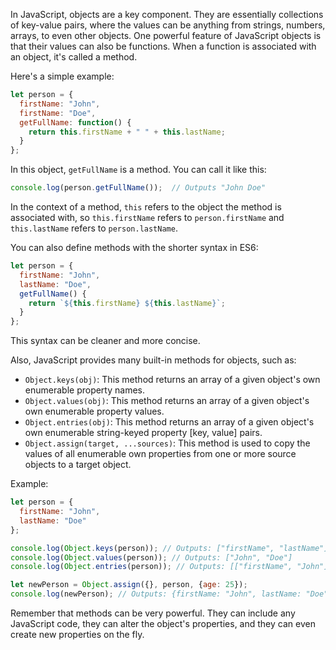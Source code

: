 In JavaScript, objects are a key component. They are essentially collections of key-value pairs, where the values can be anything from strings, numbers, arrays, to even other objects. One powerful feature of JavaScript objects is that their values can also be functions. When a function is associated with an object, it's called a method.

Here's a simple example:

```javascript
let person = {
  firstName: "John",
  firstName: "Doe",
  getFullName: function() {
    return this.firstName + " " + this.lastName;
  }
};
```

In this object, `getFullName` is a method. You can call it like this:

```javascript
console.log(person.getFullName());  // Outputs "John Doe"
```

In the context of a method, `this` refers to the object the method is associated with, so `this.firstName` refers to `person.firstName` and `this.lastName` refers to `person.lastName`.

You can also define methods with the shorter syntax in ES6:

```javascript
let person = {
  firstName: "John",
  lastName: "Doe",
  getFullName() {
    return `${this.firstName} ${this.lastName}`;
  }
};
```

This syntax can be cleaner and more concise.

Also, JavaScript provides many built-in methods for objects, such as:

- `Object.keys(obj)`: This method returns an array of a given object's own enumerable property names.
- `Object.values(obj)`: This method returns an array of a given object's own enumerable property values.
- `Object.entries(obj)`: This method returns an array of a given object's own enumerable string-keyed property [key, value] pairs.
- `Object.assign(target, ...sources)`: This method is used to copy the values of all enumerable own properties from one or more source objects to a target object.

Example:

```javascript
let person = {
  firstName: "John",
  lastName: "Doe"
};

console.log(Object.keys(person)); // Outputs: ["firstName", "lastName"]
console.log(Object.values(person)); // Outputs: ["John", "Doe"]
console.log(Object.entries(person)); // Outputs: [["firstName", "John"], ["lastName", "Doe"]]

let newPerson = Object.assign({}, person, {age: 25});
console.log(newPerson); // Outputs: {firstName: "John", lastName: "Doe", age: 25}
```

Remember that methods can be very powerful. They can include any JavaScript code, they can alter the object's properties, and they can even create new properties on the fly.